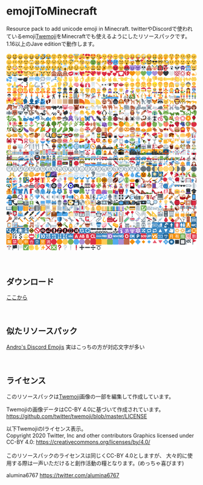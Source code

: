 # emojiToMinecraft
Resource pack to add unicode emoji in Minecraft.
twitterやDiscordで使われているemoji[Twemoji](https://twemoji.twitter.com/)をMinecraftでも使えるようにしたリソースパックです。
1.16以上のJave editionで動作します。
<br>
<br>
![list](assets/minecraft/textures/font/twemoji.png)
<br>
<br>
<br>
## ダウンロード
[ここから](https://github.com/alumina6767/emojiToMinecraft/releases/latest)
<br>
<br>
<br>
## 似たリソースパック
[Andro's Discord Emojis](https://www.curseforge.com/minecraft/texture-packs/andros-discord-emojis)
実はこっちの方が対応文字が多い
<br>
<br>
<br>
## ライセンス
このリソースパックは[Twemoji](https://github.com/twitter/twemoji)画像の一部を編集して作成しています。

Twemojiの画像データはCC-BY 4.0に基づいて作成されています。
https://github.com/twitter/twemoji/blob/master/LICENSE

以下Twemojiのlライセンス表示。<br>
Copyright 2020 Twitter, Inc and other contributors
Graphics licensed under CC-BY 4.0: https://creativecommons.org/licenses/by/4.0/
<br>
<br>
このリソースパックのライセンスは同じくCC-BY 4.0としますが、
大々的に使用する際は一声いただけると創作活動の糧となります。(めっちゃ喜びます)

alumina6767
https://twitter.com/alumina6767
